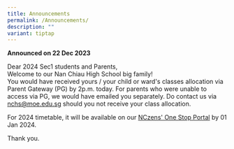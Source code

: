 ```yaml
---
title: Announcements
permalink: /Announcements/
description: ""
variant: tiptap
---
```

<p><strong>Announced on 22 Dec 2023</strong></p><p>Dear 2024 Sec1 students and Parents,<br>Welcome to our Nan Chiau High School big family!<br>You would have received yours / your child or ward's classes allocation via Parent Gateway (PG) by 2p.m. today. For parents who were unable to access via PG, we would have emailed you separately. Do contact us via <a href="mailto:nchs@moe.edu.sg" rel="noopener noreferrer nofollow" target="_blank">nchs@moe.edu.sg</a> should you not receive your class allocation.</p><p>For 2024 timetable, it will be available on our <a href="https://www.nanchiauhigh.moe.edu.sg/our-resources/Students-Resources/" rel="noopener noreferrer nofollow" target="_blank">NCzens' One Stop Portal</a> by 01 Jan 2024.</p><p>Thank you.</p>